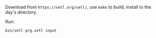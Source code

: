 Download from `https://setl.org/setl/`, use `make` to build; install to the day's directory.

Run:
```
bin/setl prg.setl input
```
